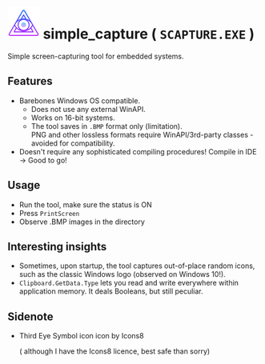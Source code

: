 #  ![oooOOOooo](icons8-third-eye-symbol-64.png) simple_capture ( `SCAPTURE.EXE` )  
Simple screen-capturing tool for embedded systems.

## Features
* Barebones Windows OS compatible.
	* Does not use any external WinAPI.
	* Works on 16-bit systems.
	* The tool saves in `.BMP` format only (limitation).  
		PNG and other lossless formats require WinAPI/3rd-party classes - avoided for compatibility.
* Doesn't require any sophisticated compiling procedures! Compile in IDE -> Good to go!

## Usage

* Run the tool, make sure the status is ON
* Press `PrintScreen`
* Observe .BMP images in the directory

## Interesting insights

* Sometimes, upon startup, the tool captures out-of-place random icons, such as the classic Windows logo (observed on Windows 10!).
* `Clipboard.GetData.Type` lets you read and write everywhere within application memory. It deals Booleans, but still peculiar.

## Sidenote
* Third Eye Symbol icon icon by Icons8

	( although I have the Icons8 licence, best safe than sorry)
